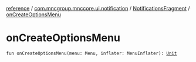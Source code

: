 [reference](../../index.md) / [com.mncgroup.mnccore.ui.notification](../index.md) / [NotificationsFragment](index.md) / [onCreateOptionsMenu](./on-create-options-menu.md)

# onCreateOptionsMenu

`fun onCreateOptionsMenu(menu: Menu, inflater: MenuInflater): `[`Unit`](https://kotlinlang.org/api/latest/jvm/stdlib/kotlin/-unit/index.html)